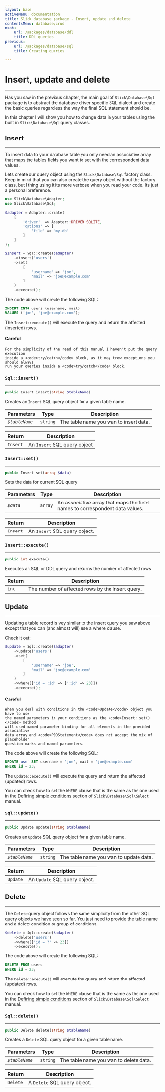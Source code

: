 ```yaml
---
layout: base
activeMenu: documentation
title: Slick database package - Insert, update and delete
contentsMenu: database/crud
next:
    url: /packages/database/ddl
    title: DDL queries
previous:
    url: /packages/database/sql
    title: Creating queries

---
```


<div id="insert"></div>

# Insert, update and delete

---

Has you saw in the previous chapter, the main goal of `Slick\Database\Sql` package
is to abstract the database driver specific SQL dialect and create the basic queries
regardless the way the final SQL statement should be.
  
In this chapter I will show you how to change data in your tables using the built
in `Slick\Database\Sql` query classes.

## Insert

---

To insert data to your database table you only need an associative array that
maps the tables fields you want to set with the correspondent data values.

Lets create our query object using the `Slick\Database\Sql` factory class. Keep in
mind that you can also create the query object without the factory class, but I
thing using it its more verbose when you read your code. Its just a personal preference.


```php
use Slick\Database\Adapter;
use Slick\Database\Sql;

$adapter = Adapter::create(
    [
        'driver'  => Adapter::DRIVER_SQLITE,
        'options' => [
            'file' => 'my.db'
        ]
    ]
);

$insert = Sql::create($adapter)
    ->insert('users')
    ->set(
        [
            'username' => 'joe',
            'mail' => 'joe@example.com'
        ]
    )
    ->execute();
```

The code above will create the following SQL:

```sql
INSERT INTO users (username, mail)
VALUES ('joe', 'joe@example.com');
```

The `Insert::execute()` will execute the query and return the affected (inserted) rows.

<div class="alert alert-warning" role="alert">
    <h4>
        <i class="fa fa-exclamation "></i>
        Careful
    </h4>
    
    For the simplicity of the read of this manual I haven't put the query execution
    inside a <code>try/catch</code> block, as it may trow exceptions you should always
    run your queries inside a <code>try/catch</code> block.
</div>

### `Sql::insert()`

---

```php
public Insert insert(string $tableName)
```
Creates an `Insert` SQL query object for a given table name.


Parameters      | Type     | Description 
----------------|----------|-------------
 *`$tableName`* | `string` | The table name you wan to insert data.
 
Return   | Description  
---------| -----------
`Insert` | An `Insert` SQL query object


### `Insert::set()`

---

```php
public Insert set(array $data)
```

Sets the data for current SQL query

Parameters      | Type     | Description 
----------------|----------|-------------
 *`$data`* | `array` | An associative array that maps the field names to correspondent data values.
 
Return   | Description  
---------| -----------
`Insert` | An `Insert` SQL query object.

### `Insert::execute()`

---

```php
public int execute()
```

Executes an SQL or DDL query and returns the number of affected rows
 
Return   | Description  
---------| -----------
`int` | The number of affected rows by the insert query.

<div id="update"></div>

## Update

---

Updating a table record is vey similar to the insert query you saw above except that
you can (and almost will) use a where clause.

Check it out:

```php
$update = Sql::create($adapter)
    ->update('users')
    ->set(
        [
            'username' => 'joe',
            'mail' => 'joe@example.com'
        ]
    )
    ->where(['id = :id' => [':id' => 23]])
    ->execute();
```

<div class="alert alert-warning" role="alert">
    <h4>
        <i class="fa fa-exclamation "></i>
        Careful
    </h4>
    
    When you deal with conditions in the <code>Update</code> object you have to use
    the named parameters in your conditions as the <code>Insert::set()</code> method
    will used named parameter binding for all elements in the provided associative
    data array and <code>PDOStatement</code> does not accept the mix of placeholder
    question marks and named parameters.
</div>

The code above will create the following SQL:

```sql
UPDATE user SET username = 'joe', mail = 'joe@example.com'
WHERE id = 23;
```

The `Update::execute()` will execute the query and return the affected (updated) rows.

You can check how to set the `WHERE` clause that is the same as the one used in the
[Defining simple conditions](/packages/database/sql#where) section of `Slick\Database\Sql\Select`
manual.

### `Sql::update()`

---

```php
public Update update(string $tableName)
```
Creates an `Update` SQL query object for a given table name.


Parameters      | Type     | Description 
----------------|----------|-------------
 *`$tableName`* | `string` | The table name you wan to update data.
 
Return   | Description  
---------| -----------
`Update` | An `Update` SQL query object.

<div id="delete"></div>

## Delete

---

The `Delete` query object follows the same simplicity from the other SQL query objects
we have seen so far. You just need to provide the table name and a delete condition or
group of conditions.

```php
$delete = Sql::create($adapter)
    ->delete('users')
    ->where(['id = ?' => 23])
    ->execute();
```

The code above will create the following SQL:

```sql
DELETE FROM users
WHERE id = 23;
```

The `Delete::execute()` will execute the query and return the affected (updated) rows.

You can check how to set the `WHERE` clause that is the same as the one used in the
[Defining simple conditions](/packages/database/sql#where) section of `Slick\Database\Sql\Select`
manual.

### `Sql::delete()`

---

```php
public Delete delete(string $tableName)
```
Creates a `Delete` SQL query object for a given table name.


Parameters      | Type     | Description 
----------------|----------|-------------
 *`$tableName`* | `string` | The table name you wan to delete data.
 
Return   | Description  
---------| -----------
`Delete` | A `Delete` SQL query object.
